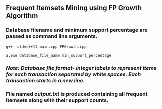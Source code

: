 ## Frequent Itemsets Mining using FP Growth Algorithm

### Database filename and minimum support percentage are passed as command line arguments.

```
g++ -std=c++11 main.cpp FPGrowth.cpp

a.exe database_file_name min_support_percentage

```


### *Note: Database file format- integer labels to represent items for each transaction separated by white spaces. Each transaction starts in a new line.*

### File named *output.txt* is produced containing all frequent itemsets along with their support counts. 
